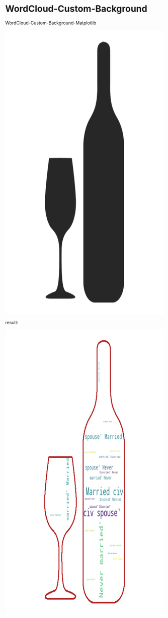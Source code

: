 # WordCloud-Custom-Background
WordCloud-Custom-Background-Matplotlib


<img src="wine_mask.png" width="720" height="900">

result:

<img src="wine.png" width="720" height="900">
